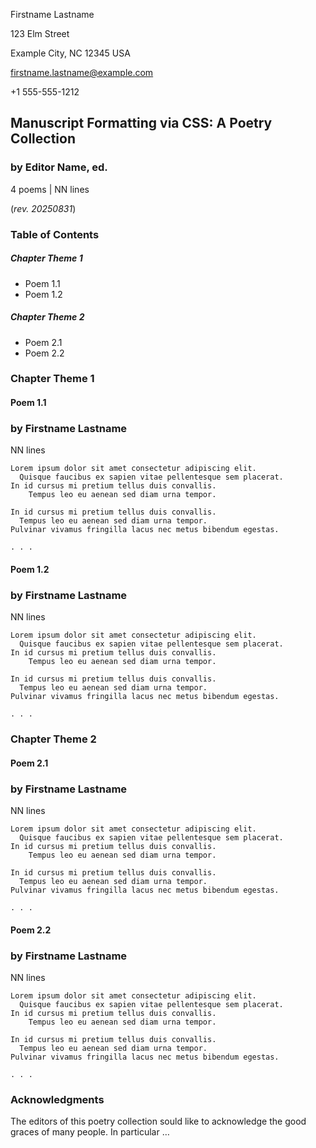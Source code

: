 <!--
Template: poetry collection (not compliant, but looks nice)

Poetry collections no matter the length are typically formatted similarly to
a chapter-book, but a little different ...
- title page (same as a long-form prose)
- Table of contents chapter: .m-chapter.toc -> .m-scene
- The poems: empty .m-chapter -> m-poem m-poem m-poem ...
- Acknowledgements chapter: .m-chapter -> m-scene

This poetry collection does not meet industry spec just yet.
-->

<style>
    /*
    @import url("https://toddwarner.io/pub/css/manuscript-css/manuscript-3.0.css");
    */
    @import url("../../manuscript-3.0.css");
</style>

<div id="vpage" class="no-header">
<article id="manuscript" class="long poetry">

<div id="m-contact">

Firstname Lastname

123 Elm Street

Example City, NC 12345 USA

firstname.lastname@example.com

+1 555-555-1212

</div>

<div class="m-header">

# Manuscript Formatting via CSS: A Poetry Collection

### by Editor Name, ed.

<div class="m-facts">

4 poems | NN lines

(_rev. 20250831_)

</div></div>

<section class="m-chapter toc">
<div class="m-header" style="width: 100%">

# Table of Contents

</div>
<section class="m-scene">

##### Chapter Theme 1

  - Poem 1.1
  - Poem 1.2

##### Chapter Theme 2

  - Poem 2.1
  - Poem 2.2

</section></section>


<section class="m-chapter">
<div class="m-header">

# Chapter Theme 1

</div>
<section class="m-poem">
<div class="m-header">

# Poem 1.1

### by Firstname Lastname

<div class="m-facts">

NN lines

</div></div>

```plaintext
Lorem ipsum dolor sit amet consectetur adipiscing elit.
  Quisque faucibus ex sapien vitae pellentesque sem placerat.
In id cursus mi pretium tellus duis convallis.
    Tempus leo eu aenean sed diam urna tempor.
```
```plaintext
In id cursus mi pretium tellus duis convallis.
  Tempus leo eu aenean sed diam urna tempor.
Pulvinar vivamus fringilla lacus nec metus bibendum egestas.
```
```plaintext
. . .
```

</section> <!-- end poem -->
<section class="m-poem">
<div class="m-header">

# Poem 1.2

### by Firstname Lastname

<div class="m-facts">

NN lines

</div></div>

```plaintext
Lorem ipsum dolor sit amet consectetur adipiscing elit.
  Quisque faucibus ex sapien vitae pellentesque sem placerat.
In id cursus mi pretium tellus duis convallis.
    Tempus leo eu aenean sed diam urna tempor.

In id cursus mi pretium tellus duis convallis.
  Tempus leo eu aenean sed diam urna tempor.
Pulvinar vivamus fringilla lacus nec metus bibendum egestas.

. . .
```

</section> <!-- end poem -->
</section> <!-- end chapter -->


<section class="m-chapter">
<div class="m-header">

# Chapter Theme 2

</div>
<section class="m-poem">
<div class="m-header">

# Poem 2.1

### by Firstname Lastname

<div class="m-facts">

NN lines

</div></div>

```plaintext
Lorem ipsum dolor sit amet consectetur adipiscing elit.
  Quisque faucibus ex sapien vitae pellentesque sem placerat.
In id cursus mi pretium tellus duis convallis.
    Tempus leo eu aenean sed diam urna tempor.
```
```plaintext
In id cursus mi pretium tellus duis convallis.
  Tempus leo eu aenean sed diam urna tempor.
Pulvinar vivamus fringilla lacus nec metus bibendum egestas.
```
```plaintext
. . .
```

</section> <!-- end poem -->
<section class="m-poem">
<div class="m-header">

# Poem 2.2

### by Firstname Lastname

<div class="m-facts">

NN lines

</div></div>

```plaintext
Lorem ipsum dolor sit amet consectetur adipiscing elit.
  Quisque faucibus ex sapien vitae pellentesque sem placerat.
In id cursus mi pretium tellus duis convallis.
    Tempus leo eu aenean sed diam urna tempor.

In id cursus mi pretium tellus duis convallis.
  Tempus leo eu aenean sed diam urna tempor.
Pulvinar vivamus fringilla lacus nec metus bibendum egestas.

. . .
```

</section> <!-- end poem -->
</section> <!-- end chapter -->


<section class="m-chapter">
<div class="m-header">

# Acknowledgments

</div>
<section class="m-scene">

The editors of this poetry collection sould like to acknowledge the good graces
of many people. In particular …

</section> <!-- end "scene" -->
</section> <!-- end chapter -->

</article> <!-- end manuscript -->
</div>     <!-- end vpage -->
